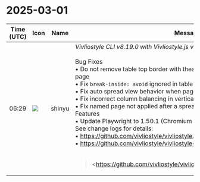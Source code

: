 # 2025-03-01

|Time (UTC)|Icon|Name|Message|
|---|---|---|---|
|06:29|![](https://avatars.slack-edge.com/2018-04-27/354445776386_e258f5ed5ba887b08668_72.jpg)|shinyu|*Vivliostyle CLI v8.19.0 with Vivliostyle.js v2.31.1 Released!*<br><br>Bug Fixes<br>• Do not remove table top border with thead and bottom border with tfoot at page<br>• Fix `break-inside: avoid` ignored in table cells<br>• Fix auto spread view behavior when page size changes<br>• Fix incorrect column balancing in vertical writing mode<br>• Fix named page not applied after a spread break<br>Features<br>• Update Playwright to 1.50.1 (Chromium 133.0.6943.16)<br>See change logs for details:<br>• <https://github.com/vivliostyle/vivliostyle.js/blob/master/CHANGELOG.md><br>• <https://github.com/vivliostyle/vivliostyle-cli/blob/main/CHANGELOG.md><br><br><blockquote><https://github.com/vivliostyle/vivliostyle.js/blob/master/CHANGELOG.md|CHANGELOG.md></blockquote><br><blockquote><https://github.com/vivliostyle/vivliostyle-cli/blob/main/CHANGELOG.md|CHANGELOG.md></blockquote>|
